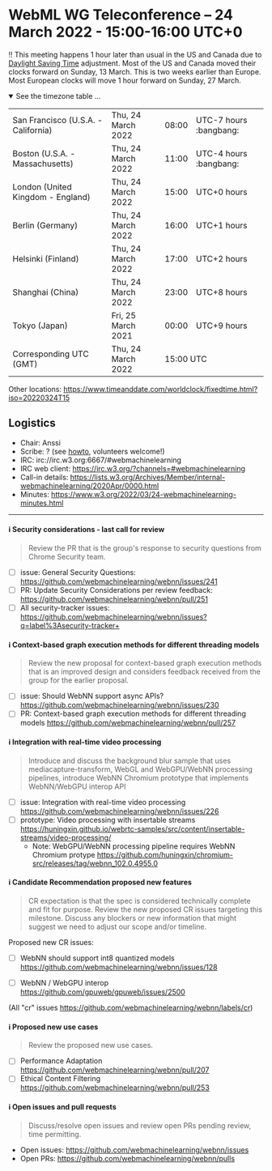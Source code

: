 # WebML WG Teleconference – 24 March 2022 - 15:00-16:00 UTC+0

:bangbang: This meeting happens 1 hour later than usual in the US and Canada due to [Daylight Saving Time](https://www.timeanddate.com/time/dst/2022a.html) adjustment. Most of the US and Canada moved their clocks forward on Sunday, 13 March. This is two weeks earlier than Europe. Most European clocks will move 1 hour forward on Sunday, 27 March. 

<details open><summary>See the timezone table ...</summary>
<table>
<tr><td> San Francisco (U.S.A. - California) <td> Thu, 24 March 2022 <td> 08:00 <td> UTC-7 hours :bangbang:
<tr><td> Boston (U.S.A. - Massachusetts) <td> Thu, 24 March 2022 <td> 11:00 <td> UTC-4 hours :bangbang:
<tr><td> London (United Kingdom - England) <td> Thu, 24 March 2022 <td> 15:00 <td> UTC+0 hours
<tr><td> Berlin (Germany) <td> Thu, 24 March 2022 <td> 16:00 <td> UTC+1 hours
<tr><td> Helsinki (Finland) <td> Thu, 24 March 2022 <td> 17:00 <td> UTC+2 hours
<tr><td> Shanghai (China) <td> Thu, 24 March 2022 <td> 23:00 <td> UTC+8 hours
<tr><td> Tokyo (Japan) <td> Fri, 25 March 2021 <td> 00:00 <td> UTC+9 hours
<tr><td> Corresponding UTC (GMT) <td> Thu, 24 March 2022 <td colspan=2> 15:00 UTC
</table>

Other locations: https://www.timeanddate.com/worldclock/fixedtime.html?iso=20220324T15
  </details>

## Logistics

* Chair: Anssi
* Scribe: ? (see [howto](https://github.com/webmachinelearning/meetings/blob/main/scribe-howto.md), volunteers welcome!)
* IRC: irc://irc.w3.org:6667/#webmachinelearning
* IRC web client: https://irc.w3.org/?channels=#webmachinelearning
* Call-in details: https://lists.w3.org/Archives/Member/internal-webmachinelearning/2020Apr/0000.html
* Minutes: https://www.w3.org/2022/03/24-webmachinelearning-minutes.html



---
  
#### ℹ️ Security considerations - last call for review

> Review the PR that is the group's response to security questions from Chrome Security team.

- [ ] issue: General Security Questions: https://github.com/webmachinelearning/webnn/issues/241
- [ ] PR: Update Security Considerations per review feedback: https://github.com/webmachinelearning/webnn/pull/251
- [ ] All security-tracker issues: https://github.com/webmachinelearning/webnn/issues?q=label%3Asecurity-tracker+

#### ℹ️ Context-based graph execution methods for different threading models

> Review the new proposal for context-based graph execution methods that is an improved design and considers feedback received from the group for the earlier proposal.

- [ ] issue: Should WebNN support async APIs? https://github.com/webmachinelearning/webnn/issues/230
- [ ] PR: Context-based graph execution methods for different threading models https://github.com/webmachinelearning/webnn/pull/257

#### ℹ️ Integration with real-time video processing
  
> Introduce and discuss the background blur sample that uses mediacapture-transform, WebGL and WebGPU/WebNN processing pipelines, introduce WebNN Chromium prototype that implements WebNN/WebGPU interop API
  
- [ ] issue: Integration with real-time video processing https://github.com/webmachinelearning/webnn/issues/226
- [ ] prototype: Video processing with insertable streams https://huningxin.github.io/webrtc-samples/src/content/insertable-streams/video-processing/
  - Note: WebGPU/WebNN processing pipeline requires WebNN Chromium protype https://github.com/huningxin/chromium-src/releases/tag/webnn_102.0.4955.0
  
#### ℹ️ Candidate Recommendation proposed new features

> CR expectation is that the spec is considered technically complete and fit for purpose. Review the new proposed CR issues targeting this milestone. Discuss any blockers or new information that might suggest we need to adjust our scope and/or timeline.

Proposed new CR issues:
- [ ] WebNN should support int8 quantized models https://github.com/webmachinelearning/webnn/issues/128
- [ ] WebNN / WebGPU interop https://github.com/gpuweb/gpuweb/issues/2500


(All "cr" issues https://github.com/webmachinelearning/webnn/labels/cr)

#### ℹ️ Proposed new use cases

> Review the proposed new use cases.

- [ ] Performance Adaptation https://github.com/webmachinelearning/webnn/pull/207
- [ ] Ethical Content Filtering https://github.com/webmachinelearning/webnn/pull/253

#### ℹ️ Open issues and pull requests

> Discuss/resolve open issues and review open PRs pending review, time permitting.

- Open issues: https://github.com/webmachinelearning/webnn/issues
- Open PRs: https://github.com/webmachinelearning/webnn/pulls
